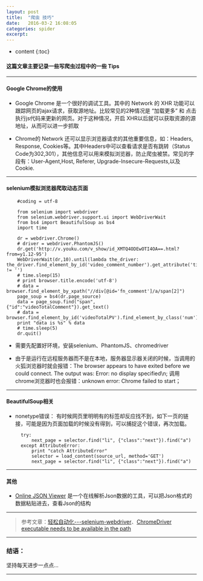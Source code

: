 ```yaml
---
layout: post
title:  "爬虫 技巧"
date:   2016-03-2 16:08:05
categories: spider
excerpt: 
---
```


* content
{:toc}

#### 这篇文章主要记录一些写爬虫过程中的一些 Tips

---

#### Google Chrome的使用

* Google Chrome 是一个很好的调试工具。其中的 Network 的 XHR 功能可以跟踪网页的ajax请求，获取源地址。比较常见的2种情况是 “加载更多” 和 点击执行js代码来更新的网页。对于这种情况，开启 XHR以后就可以获取资源的源地址，从而可以进一步抓取

* Chrome的 Network  还可以显示浏览器请求的其他重要信息，如：Headers, Response, Cookies等。其中Headers中可以查看请求是否有跳转（Status Code为302,301），其他信息可以用来模拟浏览器，防止爬虫被禁。常见的字段有：User-Agent,Host, Referer, Upgrade-Insecure-Requests,以及Cookie.

---

#### selenium模拟浏览器爬取动态页面

        #coding = utf-8

        from selenium import webdriver
        from selenium.webdriver.support.ui import WebDriverWait
        from bs4 import BeautifulSoup as bs4
        import time

        dr = webdriver.Chrome()
        # driver = webdriver.PhantomJS()
        dr.get('http://v.youku.com/v_show/id_XMTQ4ODEwOTI4OA==.html?from=y1.12-95')
        WebDriverWait(dr,10).until(lambda the_driver: the_driver.find_element_by_id('video_comment_number').get_attribute('title') != '')
        # time.sleep(15)
        # print browser.title.encode('utf-8')
        # data = browser.find_element_by_xpath("//div[@id='fn_comment']/a/span[2]")
        page_soup = bs4(dr.page_source)
        data = page_soup.find("span", {"id":"videoTotalComment"}).get_text()
        # data = browser.find_element_by_id('videoTotalPV').find_element_by_class('num').text
        print "data is %s" % data
        # time.sleep(5)
        dr.quit()

* 需要先配置好环境，安装selenium、PhantomJS、chromedriver

* 由于是运行在远程服务器而不是在本地，服务器显示器关闭的时候，当调用的火狐浏览器时就会报错：The browser appears to have exited before we could connect. The output was: Error: no display specified\n; 调用chrome浏览器时也会报错：unknown error: Chrome failed to start；


---

#### BeautifulSoup相关

* nonetype错误： 有时候网页里明明有的标签却反应找不到，如下一页的链接，可能是因为页面加载的时候没有得到，可以捕捉这个错误，再次加载。

        try: 
            next_page = selector.find("li", {"class":"next"}).find("a")
        except AttributeError:
            print "catch AttributeError"
            selector = load_content(source_url, method='GET')
            next_page = selector.find("li", {"class":"next"}).find("a")

---

#### 其他

* [Online JSON Viewer](http://jsonviewer.stack.hu/) 是一个在线解析Json数据的工具，可以把Json格式的数据粘贴进去，查看Json的结构
  
---


> 参考文章：[轻松自动化---selenium-webdriver](http://www.cnblogs.com/fnng/p/3193955.html)、[ChromeDriver executable needs to be available in the path](http://stackoverflow.com/questions/26477603/chromedriver-executable-needs-to-be-available-in-the-path)

---

### 结语：

坚持每天进步一点点...

---